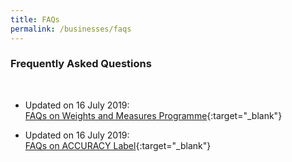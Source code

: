 ```yaml
---
title: FAQs
permalink: /businesses/faqs
---
```


### Frequently Asked Questions
<br>

* Updated on 16 July 2019:<br>
[FAQs on Weights and Measures Programme](/files/businesses/faqs_for_wmp.pdf){:target="_blank"}
  
* Updated on 16 July 2019:<br>
[FAQs on ACCURACY Label](/files/businesses/faqs_accuracy_label.pdf){:target="_blank"}
